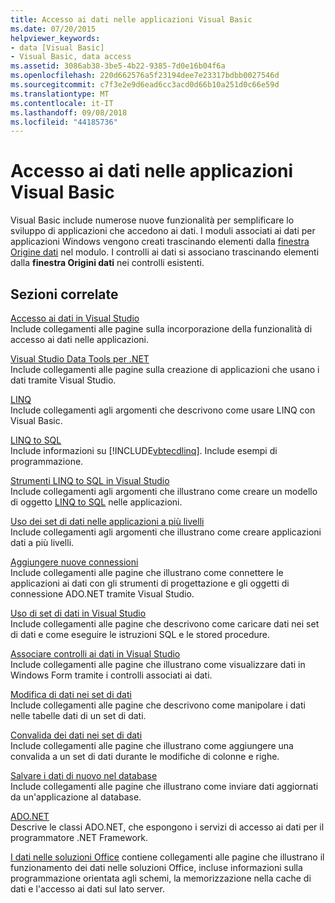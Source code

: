 ```yaml
---
title: Accesso ai dati nelle applicazioni Visual Basic
ms.date: 07/20/2015
helpviewer_keywords:
- data [Visual Basic]
- Visual Basic, data access
ms.assetid: 3086ab38-3be5-4b22-9385-7d0e16b04f6a
ms.openlocfilehash: 220d662576a5f23194dee7e23317bdbb0027546d
ms.sourcegitcommit: c7f3e2e9d6ead6cc3acd0d66b10a251d0c66e59d
ms.translationtype: MT
ms.contentlocale: it-IT
ms.lasthandoff: 09/08/2018
ms.locfileid: "44185736"
---
```

# <a name="accessing-data-in-visual-basic-applications"></a>Accesso ai dati nelle applicazioni Visual Basic
Visual Basic include numerose nuove funzionalità per semplificare lo sviluppo di applicazioni che accedono ai dati. I moduli associati ai dati per applicazioni Windows vengono creati trascinando elementi dalla [finestra Origine dati](/visualstudio/data-tools/add-new-data-sources) nel modulo. I controlli ai dati si associano trascinando elementi dalla **finestra Origini dati** nei controlli esistenti.  
  
## <a name="related-sections"></a>Sezioni correlate  
 [Accesso ai dati in Visual Studio](/visualstudio/data-tools/)  
 Include collegamenti alle pagine sulla incorporazione della funzionalità di accesso ai dati nelle applicazioni.

 [Visual Studio Data Tools per .NET](/visualstudio/data-tools/visual-studio-data-tools-for-dotnet)  
 Include collegamenti alle pagine sulla creazione di applicazioni che usano i dati tramite Visual Studio.  
  
 [LINQ](../../visual-basic/programming-guide/language-features/linq/index.md)  
 Include collegamenti agli argomenti che descrivono come usare LINQ con Visual Basic.  
  
 [LINQ to SQL](../../framework/data/adonet/sql/linq/index.md)  
 Include informazioni su [!INCLUDE[vbtecdlinq](~/includes/vbtecdlinq-md.md)]. Include esempi di programmazione.  
  
 [Strumenti LINQ to SQL in Visual Studio](/visualstudio/data-tools/linq-to-sql-tools-in-visual-studio2)  
 Include collegamenti agli argomenti che illustrano come creare un modello di oggetto [LINQ to SQL](../../framework/data/adonet/sql/linq/index.md) nelle applicazioni.  
  
 [Uso dei set di dati nelle applicazioni a più livelli](/visualstudio/data-tools/work-with-datasets-in-n-tier-applications)  
 Include collegamenti agli argomenti che illustrano come creare applicazioni dati a più livelli.  
     
 [Aggiungere nuove connessioni](/visualstudio/data-tools/add-new-connections)  
 Include collegamenti alle pagine che illustrano come connettere le applicazioni ai dati con gli strumenti di progettazione e gli oggetti di connessione ADO.NET tramite Visual Studio.  

 [Uso di set di dati in Visual Studio](/visualstudio/data-tools/dataset-tools-in-visual-studio)  
 Include collegamenti alle pagine che descrivono come caricare dati nei set di dati e come eseguire le istruzioni SQL e le stored procedure.  
  
 [Associare controlli ai dati in Visual Studio](/visualstudio/data-tools/bind-controls-to-data-in-visual-studio)  
 Include collegamenti alle pagine che illustrano come visualizzare dati in Windows Form tramite i controlli associati ai dati.  
  
 [Modifica di dati nei set di dati](/visualstudio/data-tools/edit-data-in-datasets)  
 Include collegamenti alle pagine che descrivono come manipolare i dati nelle tabelle dati di un set di dati.  
  
 [Convalida dei dati nei set di dati](/visualstudio/data-tools/validate-data-in-datasets)  
 Include collegamenti alle pagine che illustrano come aggiungere una convalida a un set di dati durante le modifiche di colonne e righe.  
  
 [Salvare i dati di nuovo nel database](/visualstudio/data-tools/save-data-back-to-the-database)  
 Include collegamenti alle pagine che illustrano come inviare dati aggiornati da un'applicazione al database.  
  
 [ADO.NET](../../framework/data/adonet/index.md)  
 Descrive le classi ADO.NET, che espongono i servizi di accesso ai dati per il programmatore .NET Framework.

 [I dati nelle soluzioni Office](/visualstudio/vsto/data-in-office-solutions) contiene collegamenti alle pagine che illustrano il funzionamento dei dati nelle soluzioni Office, incluse informazioni sulla programmazione orientata agli schemi, la memorizzazione nella cache di dati e l'accesso ai dati sul lato server.

